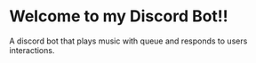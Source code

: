# Welcome to my Discord Bot!!
A discord bot that plays music with queue and responds to users interactions.
